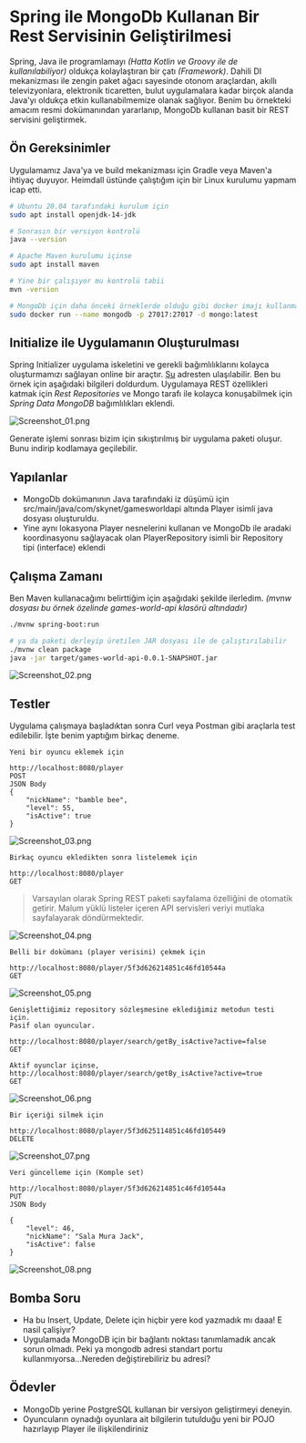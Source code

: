 # Spring ile MongoDb Kullanan Bir Rest Servisinin Geliştirilmesi

Spring, Java ile programlamayı _(Hatta Kotlin ve Groovy ile de kullanılabiliyor)_ oldukça kolaylaştıran bir çatı _(Framework)_. Dahili DI mekanizması ile zengin paket ağacı sayesinde otonom araçlardan, akıllı televizyonlara, elektronik ticaretten, bulut uygulamalara kadar birçok alanda Java'yı oldukça etkin kullanabilmemize olanak sağlıyor. Benim bu örnekteki amacım resmi dokümanından yararlanıp, MongoDb kullanan basit bir REST servisini geliştirmek.

## Ön Gereksinimler

Uygulamamız Java'ya ve build mekanizması için Gradle veya Maven'a ihtiyaç duyuyor. Heimdall üstünde çalıştığım için bir Linux kurulumu yapmam icap etti.

```bash
# Ubuntu 20.04 tarafındaki kurulum için
sudo apt install openjdk-14-jdk

# Sonrasın bir versiyon kontrolü
java --version

# Apache Maven kurulumu içinse
sudo apt install maven

# Yine bir çalışıyor mu kontrolü tabii
mvn -version

# MongoDb için daha önceki örneklerde olduğu gibi docker imajı kullanmayı tercih ettim.
sudo docker run --name mongodb -p 27017:27017 -d mongo:latest
```

## Initialize ile Uygulamanın Oluşturulması

Spring Initializer uygulama iskeletini ve gerekli bağımlılıklarını kolayca oluşturmamızı sağlayan online bir araçtır. [Şu](https://start.spring.io/) adresten ulaşılabilir. Ben bu örnek için aşağıdaki bilgileri doldurdum. Uygulamaya REST özellikleri katmak için _Rest Repositories_ ve Mongo tarafı ile kolayca konuşabilmek için _Spring Data MongoDB_ bağımlılıkları eklendi.

![Screenshot_01.png](./assets/Screenshot_01.png)

Generate işlemi sonrası bizim için sıkıştırılmış bir uygulama paketi oluşur. Bunu indirip kodlamaya geçilebilir.

## Yapılanlar

- MongoDb dokümanının Java tarafındaki iz düşümü için src/main/java/com/skynet/gamesworldapi altında Player isimli java dosyası oluşturuldu.
- Yine aynı lokasyona Player nesnelerini kullanan ve MongoDb ile aradaki koordinasyonu sağlayacak olan PlayerRepository isimli bir Repository tipi (interface) eklendi

## Çalışma Zamanı

Ben Maven kullanacağımı belirttiğim için aşağıdaki şekilde ilerledim. _(mvnw dosyası bu örnek özelinde games-world-api klasörü altındadır)_

```bash
./mvnw spring-boot:run

# ya da paketi derleyip üretilen JAR dosyası ile de çalıştırılabilir
./mvnw clean package
java -jar target/games-world-api-0.0.1-SNAPSHOT.jar
```

![Screenshot_02.png](./assets/Screenshot_02.png)

## Testler

Uygulama çalışmaya başladıktan sonra Curl veya Postman gibi araçlarla test edilebilir. İşte benim yaptığım birkaç deneme.

```text
Yeni bir oyuncu eklemek için

http://localhost:8080/player
POST
JSON Body
{
    "nickName": "bamble bee",
    "level": 55,
    "isActive": true
}
```

![Screenshot_03.png](./assets/Screenshot_03.png)

```text
Birkaç oyuncu ekledikten sonra listelemek için

http://localhost:8080/player
GET

```

> Varsayılan olarak Spring REST paketi sayfalama özelliğini de otomatik getirir. Malum yüklü listeler içeren API servisleri veriyi mutlaka sayfalayarak döndürmektedir.

![Screenshot_04.png](./assets/Screenshot_04.png)

```text
Belli bir dokümanı (player verisini) çekmek için

http://localhost:8080/player/5f3d626214851c46fd10544a
GET
```

![Screenshot_05.png](./assets/Screenshot_05.png)

```text
Genişlettiğimiz repository sözleşmesine eklediğimiz metodun testi için.
Pasif olan oyuncular.

http://localhost:8080/player/search/getBy_isActive?active=false
GET

Aktif oyunclar içinse,
http://localhost:8080/player/search/getBy_isActive?active=true
GET
```

![Screenshot_06.png](./assets/Screenshot_06.png)

```text
Bir içeriği silmek için

http://localhost:8080/player/5f3d625114851c46fd105449
DELETE
```

![Screenshot_07.png](./assets/Screenshot_07.png)

```text
Veri güncelleme için (Komple set)

http://localhost:8080/player/5f3d626214851c46fd10544a
PUT
JSON Body

{
    "level": 46,
    "nickName": "Sala Mura Jack",
    "isActive": false
}
```

![Screenshot_08.png](./assets/Screenshot_08.png)

## Bomba Soru

- Ha bu Insert, Update, Delete için hiçbir yere kod yazmadık mı daaa! E nasil çalişiyır?
- Uygulamada MongoDB için bir bağlantı noktası tanımlamadık ancak sorun olmadı. Peki ya mongodb adresi standart portu kullanmıyorsa...Nereden değiştirebiliriz bu adresi?

## Ödevler

- MongoDb yerine PostgreSQL kullanan bir versiyon geliştirmeyi deneyin.
- Oyuncuların oynadığı oyunlara ait bilgilerin tutulduğu yeni bir POJO hazırlayıp Player ile ilişkilendiriniz